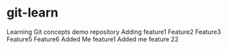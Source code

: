 # git-learn

Learning Git concepts demo repository
Adding feature1
Feature2
Feature3
Feature5
Feature6
Added Me feature1
Added me feature 22
